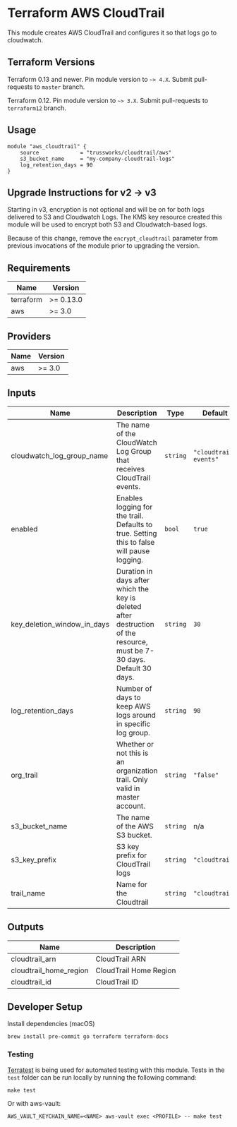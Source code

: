 
# Terraform AWS CloudTrail

This module creates AWS CloudTrail and configures it so that logs go to cloudwatch.

## Terraform Versions

Terraform 0.13 and newer. Pin module version to `~> 4.X`. Submit pull-requests to `master` branch.

Terraform 0.12. Pin module version to `~> 3.X`. Submit pull-requests to `terraform12` branch.

## Usage

```hcl
module "aws_cloudtrail" {
    source             = "trussworks/cloudtrail/aws"
    s3_bucket_name     = "my-company-cloudtrail-logs"
    log_retention_days = 90
}
```

## Upgrade Instructions for v2 -> v3

Starting in v3, encryption is not optional and will be on for both logs
delivered to S3 and Cloudwatch Logs. The KMS key resource created this
module will be used to encrypt both S3 and Cloudwatch-based logs.

Because of this change, remove the `encrypt_cloudtrail` parameter from
previous invocations of the module prior to upgrading the version.

<!-- BEGINNING OF PRE-COMMIT-TERRAFORM DOCS HOOK -->
## Requirements

| Name | Version |
|------|---------|
| terraform | >= 0.13.0 |
| aws | >= 3.0 |

## Providers

| Name | Version |
|------|---------|
| aws | >= 3.0 |

## Inputs

| Name | Description | Type | Default | Required |
|------|-------------|------|---------|:--------:|
| cloudwatch\_log\_group\_name | The name of the CloudWatch Log Group that receives CloudTrail events. | `string` | `"cloudtrail-events"` | no |
| enabled | Enables logging for the trail. Defaults to true. Setting this to false will pause logging. | `bool` | `true` | no |
| key\_deletion\_window\_in\_days | Duration in days after which the key is deleted after destruction of the resource, must be 7-30 days.  Default 30 days. | `string` | `30` | no |
| log\_retention\_days | Number of days to keep AWS logs around in specific log group. | `string` | `90` | no |
| org\_trail | Whether or not this is an organization trail. Only valid in master account. | `string` | `"false"` | no |
| s3\_bucket\_name | The name of the AWS S3 bucket. | `string` | n/a | yes |
| s3\_key\_prefix | S3 key prefix for CloudTrail logs | `string` | `"cloudtrail"` | no |
| trail\_name | Name for the Cloudtrail | `string` | `"cloudtrail"` | no |

## Outputs

| Name | Description |
|------|-------------|
| cloudtrail\_arn | CloudTrail ARN |
| cloudtrail\_home\_region | CloudTrail Home Region |
| cloudtrail\_id | CloudTrail ID |

<!-- END OF PRE-COMMIT-TERRAFORM DOCS HOOK -->

## Developer Setup

Install dependencies (macOS)

```shell
brew install pre-commit go terraform terraform-docs
```

### Testing

[Terratest](https://github.com/gruntwork-io/terratest) is being used for
automated testing with this module. Tests in the `test` folder can be run
locally by running the following command:

```text
make test
```

Or with aws-vault:

```text
AWS_VAULT_KEYCHAIN_NAME=<NAME> aws-vault exec <PROFILE> -- make test
```
